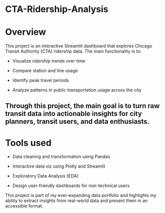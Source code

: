 # CTA-Ridership-Analysis
# Overview
This project is an interactive Streamlit dashboard that explores Chicago Transit Authority (CTA) ridership data. The main functionality is to:

* Visualize ridership trends over time

* Compare station and line usage
  
* Identify peak travel periods
  
* Analyze patterns in public transportation usage across the city

Through this project, the main goal is to turn raw transit data into actionable insights for city planners, transit users, and data enthusiasts.
---

# Tools used

- Data cleaning and transformation using Pandas
  
- Interactive data viz using Plotly and Streamlit
  
- Exploratory Data Analysis (EDA)
  
- Design user-friendly dashboards for non-technical users

This project is part of my ever-expanding data portfolio and highlights my ability to extract insights from real-world data and present them in an accessible format.

